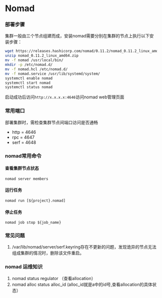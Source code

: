 Nomad
=


### 部署步骤  
集群一般由三个节点组建而成，安装nomad需要分别在集群的节点上执行以下安装步骤：  
```bash
wget https://releases.hashicorp.com/nomad/0.11.2/nomad_0.11.2_linux_amd64.zip  
unzip nomad_0.11.2_linux_amd64.zip    
mv -f nomad /usr/local/bin/    
mkdir -p /etc/nomad.d/  
mv -f nomad.hcl /etc/nomad.d/  
mv -f nomad.service /usr/lib/systemd/system/  
systemctl enable nomad  
systemctl start nomad  
systemctl status nomad
```
启动成功后访问`http://x.x.x.x:4646`访问nomad web管理页面

### 常用端口
部署集群时，需检查集群节点间端口访问是否通畅  
* http = 4646  
* rpc  = 4647  
* serf = 4648

### nomad常用命令
#### 查看集群节点状态  
`nomad server members`

#### 运行任务   
`nomad run [${project}.nomad]`

#### 停止任务  
`nomad job stop ${job_name}`

### 常见问题
1. /var/lib/nomad/server/serf.keyring存在不更新的问题，发现诡异的节点无法组成集群的情况时，删除该文件重启。

### nomad 运维知识  
1. nomad status regulator （查看allocation）  
2. nomad alloc status alloc_id (alloc_id就是a中的id号,查看allocation的具体状态）  

